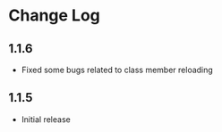 # Change Log

## 1.1.6

- Fixed some bugs related to class member reloading

## 1.1.5

- Initial release
